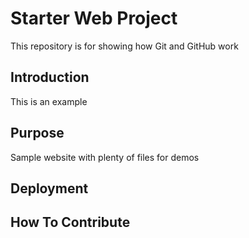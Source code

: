 # Starter Web Project

This repository is for showing how Git and GitHub work

## Introduction

This is an example

## Purpose

Sample website with plenty of files for demos

## Deployment

## How To Contribute

